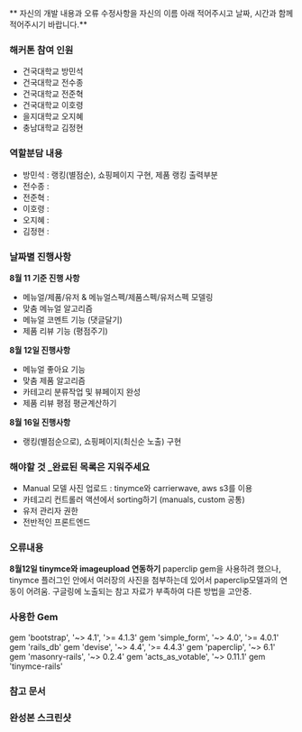 **
자신의 개발 내용과 오류 수정사항을 자신의 이름 아래 적어주시고 날짜, 시간과 함께 적어주시기 바랍니다.**

###  해커톤 참여 인원
- 건국대학교 방민석
- 건국대학교 전수종
- 건국대학교 전준혁
- 건국대학교 이호령
- 을지대학교 오지혜
- 충남대학교 김정현

### 역할분담 내용
- 방민석 : 랭킹(별점순), 쇼핑페이지 구현, 제품 랭킹 출력부분
- 전수종 :
- 전준혁 :
- 이호령 :
- 오지혜 :
- 김정현 :

### 날짜별 진행사항
**8월 11 기준 진행 사항**
- 메뉴얼/제품/유저 & 메뉴얼스펙/제품스펙/유저스펙 모델링
- 맞춤 메뉴얼 알고리즘
- 메뉴얼 코멘트 기능 (댓글달기)
- 제품 리뷰 기능 (평점주기)

**8월 12일 진행사항**
- 메뉴얼 좋아요 기능
- 맞춤 제품 알고리즘
- 카테고리 분류작업 및 뷰페이지 완성
- 제품 리뷰 평점 평균계산하기

**8월 16일 진행사항**
- 랭킹(별점순으로), 쇼핑페이지(최신순 노출) 구현

### 해야할 것 _완료된 목록은 지워주세요
- Manual 모델 사진 업로드 : tinymce와 carrierwave, aws s3를 이용
- 카테고리 컨트롤러 액션에서 sorting하기 (manuals, custom 공통)
- 유저 관리자 권한
- 전반적인 프론트엔드


### 오류내용
**8월12일 tinymce와 imageupload 연동하기**
paperclip gem을 사용하려 했으나, tinymce 플러그인 안에서 여러장의 사진을 첨부하는데 있어서 paperclip모델과의 연동이 어려움. 구글링에 노출되는 참고 자료가 부족하여 다른 방법을 고안중.

### 사용한 Gem
gem 'bootstrap', '~> 4.1', '>= 4.1.3'
gem 'simple_form', '~> 4.0', '>= 4.0.1'
gem 'rails_db'
gem 'devise', '~> 4.4', '>= 4.4.3'
gem 'paperclip', '~> 6.1'
gem 'masonry-rails', '~> 0.2.4'
gem 'acts_as_votable', '~> 0.11.1'
gem 'tinymce-rails'

### 참고 문서

### 완성본 스크린샷



